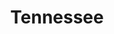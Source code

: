 ---
title: "Tennessee"
hashtag: tennessee
borders:
  - Alabama
  - Arkansas
  - Georgia
  - Kentucky
  - Mississippi
  - Missouri
  - North Carolina
  - Virginia
tags:
  - State
  - United States
---